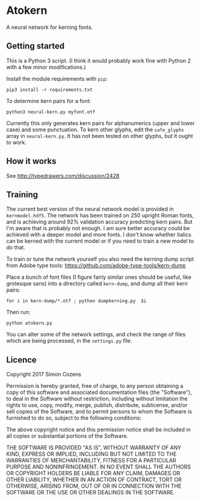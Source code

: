 Atokern
=======

A neural network for kerning fonts.

## Getting started

This is a Python 3 script. (I think it would probably work fine with Python 2 with a few minor modifications.)

Install the module requirements with `pip`:

    pip3 install -r requirements.txt

To determine kern pairs for a font:

    python3 neural-kern.py myfont.otf

Currently this only generates kern pairs for alphanumerics (upper and lower case) and some punctuation. To kern other glyphs, edit the `safe_glyphs` array in `neural-kern.py`. It has not been tested on other glyphs, but it ought to work.

## How it works

See http://typedrawers.com/discussion/2428

## Training

The current best version of the neural network model is provided in `kernmodel.hdf5`. The network has been trained on 250 upright Roman fonts, and is achieving around 92% validation accuracy predicting kern pairs. But I'm aware that is probably not enough. I am sure better accuracy could be achieved with a deeper model and more fonts. I don't know whether italics can be kerned with the current model or if you need to train a new model to do that.

To train or tune the network yourself you also need the kerning dump script from Adobe type tools:
https://github.com/adobe-type-tools/kern-dump

Place a bunch of font files (I figure fairly similar ones should be useful, like grotesque sans) into a directory called `kern-dump`, and dump all their kern pairs:

    for i in kern-dump/*.otf ; python dumpkerning.py  $i

Then run:

    python atokern.py

You can alter some of the network settings, and check the range of files which are being processed, in the `settings.py` file.

## Licence

Copyright 2017 Simon Cozens

Permission is hereby granted, free of charge, to any person obtaining a copy of this software and associated documentation files (the "Software"), to deal in the Software without restriction, including without limitation the rights to use, copy, modify, merge, publish, distribute, sublicense, and/or sell copies of the Software, and to permit persons to whom the Software is furnished to do so, subject to the following conditions:

The above copyright notice and this permission notice shall be included in all copies or substantial portions of the Software.

THE SOFTWARE IS PROVIDED "AS IS", WITHOUT WARRANTY OF ANY KIND, EXPRESS OR IMPLIED, INCLUDING BUT NOT LIMITED TO THE WARRANTIES OF MERCHANTABILITY, FITNESS FOR A PARTICULAR PURPOSE AND NONINFRINGEMENT. IN NO EVENT SHALL THE AUTHORS OR COPYRIGHT HOLDERS BE LIABLE FOR ANY CLAIM, DAMAGES OR OTHER LIABILITY, WHETHER IN AN ACTION OF CONTRACT, TORT OR OTHERWISE, ARISING FROM, OUT OF OR IN CONNECTION WITH THE SOFTWARE OR THE USE OR OTHER DEALINGS IN THE SOFTWARE.